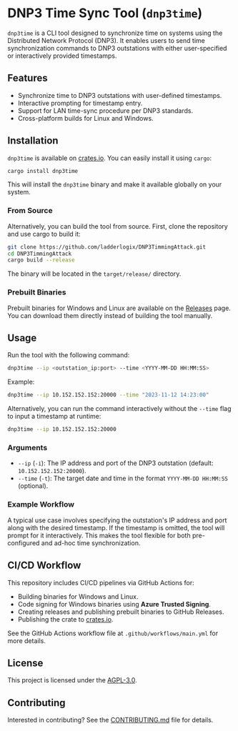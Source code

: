 # DNP3 Time Sync Tool (`dnp3time`)

`dnp3time` is a CLI tool designed to synchronize time on systems using the Distributed Network Protocol (DNP3). It enables users to send time synchronization commands to DNP3 outstations with either user-specified or interactively provided timestamps.

## Features
- Synchronize time to DNP3 outstations with user-defined timestamps.
- Interactive prompting for timestamp entry.
- Support for LAN time-sync procedure per DNP3 standards.
- Cross-platform builds for Linux and Windows.

## Installation
`dnp3time` is available on [crates.io](https://crates.io/crates/dnp3time). You can easily install it using `cargo`:

```bash
cargo install dnp3time
```

This will install the `dnp3time` binary and make it available globally on your system.

### From Source
Alternatively, you can build the tool from source. First, clone the repository and use cargo to build it:

```bash
git clone https://github.com/ladderlogix/DNP3TimmingAttack.git
cd DNP3TimmingAttack
cargo build --release
```

The binary will be located in the `target/release/` directory.

### Prebuilt Binaries
Prebuilt binaries for Windows and Linux are available on the [Releases](https://github.com/ladderlogix/DNP3TimmingAttack/releases) page. You can download them directly instead of building the tool manually.

## Usage
Run the tool with the following command:
```bash
dnp3time --ip <outstation_ip:port> --time <YYYY-MM-DD HH:MM:SS>
```

Example:
```bash
dnp3time --ip 10.152.152.152:20000 --time "2023-11-12 14:23:00"
```

Alternatively, you can run the command interactively without the `--time` flag to input a timestamp at runtime:
```bash
dnp3time --ip 10.152.152.152:20000
```

### Arguments
- `--ip` (`-i`): The IP address and port of the DNP3 outstation (default: `10.152.152.152:20000`).
- `--time` (`-t`): The target date and time in the format `YYYY-MM-DD HH:MM:SS` (optional).

### Example Workflow
A typical use case involves specifying the outstation's IP address and port along with the desired timestamp. If the timestamp is omitted, the tool will prompt for it interactively. This makes the tool flexible for both pre-configured and ad-hoc time synchronization.

## CI/CD Workflow
This repository includes CI/CD pipelines via GitHub Actions for:
- Building binaries for Windows and Linux.
- Code signing for Windows binaries using **Azure Trusted Signing**.
- Creating releases and publishing prebuilt binaries to GitHub Releases.
- Publishing the crate to [crates.io](https://crates.io).

See the GitHub Actions workflow file at `.github/workflows/main.yml` for more details.

## License
This project is licensed under the [AGPL-3.0](LICENSE).

## Contributing
Interested in contributing? See the [CONTRIBUTING.md](CONTRIBUTING.md) file for details.